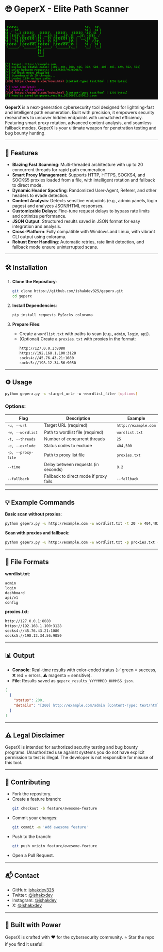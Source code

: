 # 🌐 **GeperX - Elite Path Scanner**

<div align="center">
  <img src="tool.png" alt="GeperX Tool" width="600">
</div>

**GeperX** is a next-generation cybersecurity tool designed for lightning-fast and intelligent path enumeration. Built with precision, it empowers security researchers to uncover hidden endpoints with unmatched efficiency. Featuring smart proxy rotation, advanced content analysis, and seamless fallback modes, GeperX is your ultimate weapon for penetration testing and bug bounty hunting.

---

## 🚀 **Features**

- **Blazing Fast Scanning**: Multi-threaded architecture with up to 20 concurrent threads for rapid path enumeration.  
- **Smart Proxy Management**: Supports HTTP, HTTPS, SOCKS4, and SOCKS5 proxies loaded from a file, with intelligent rotation and fallback to direct mode.  
- **Dynamic Header Spoofing**: Randomized User-Agent, Referer, and other headers to evade detection.  
- **Content Analysis**: Detects sensitive endpoints (e.g., admin panels, login pages) and analyzes JSON/HTML responses.  
- **Customizable Delays**: Fine-tune request delays to bypass rate limits and optimize performance.  
- **JSON Output**: Structured results saved in JSON format for easy integration and analysis.  
- **Cross-Platform**: Fully compatible with Windows and Linux, with vibrant CLI output using colorama.  
- **Robust Error Handling**: Automatic retries, rate limit detection, and fallback mode ensure uninterrupted scans.

---

## 🛠 **Installation**

1. **Clone the Repository**:
   ```bash
   git clone https://github.com/ishakdev325/geperx.git
   cd geperx
   ```

2. **Install Dependencies**:
   ```bash
   pip install requests PySocks colorama
   ```

3. **Prepare Files**:
   - Create a `wordlist.txt` with paths to scan (e.g., `admin`, `login`, `api`).
   - (Optional) Create a `proxies.txt` with proxies in the format:
     ```
     http://127.0.0.1:8080
     https://192.168.1.100:3128
     socks4://45.76.43.21:1080
     socks5://198.12.34.56:9050
     ```

---

## ⚙️ **Usage**

```bash
python geperx.py -u <target_url> -w <wordlist_file> [options]
```

### Options:

| Flag               | Description                            | Example              |
| ------------------ | -------------------------------------- | -------------------- |
| `-u, --url`        | Target URL (required)                  | `http://example.com` |
| `-w, --wordlist`   | Path to wordlist file (required)       | `wordlist.txt`       |
| `-t, --threads`    | Number of concurrent threads           | `25`                 |
| `-e, --exclude`    | Status codes to exclude                | `404,500`            |
| `-p, --proxy-file` | Path to proxy list file                | `proxies.txt`        |
| `--time`           | Delay between requests (in seconds)    | `0.2`                |
| `--fallback`       | Fallback to direct mode if proxy fails | `--fallback`         |

---

## 💡 **Example Commands**

**Basic scan without proxies**:
```bash
python geperx.py -u http://example.com -w wordlist.txt -t 20 -e 404,403 --time 0.2
```

**Scan with proxies and fallback**:
```bash
python geperx.py -u http://example.com -w wordlist.txt -p proxies.txt --time 0.1 --fallback
```

---

## 📁 **File Formats**

**wordlist.txt**:
```
admin
login
dashboard
api/v1
config
```

**proxies.txt**:
```
http://127.0.0.1:8080
https://192.168.1.100:3128
socks4://45.76.43.21:1080
socks5://198.12.34.56:9050
```

---

## 📊 **Output**

- **Console**: Real-time results with color-coded status (✅ green = success, ❌ red = errors, ⚠️ magenta = sensitive).
- **File**: Results saved as `geperx_results_YYYYMMDD_HHMMSS.json`.

```json
[
  {
    "status": 200,
    "details": "[200] http://example.com/admin [Content-Type: text/html | 5123 bytes] [Potential sensitive endpoint]"
  }
]
```

---

## ⚠️ **Legal Disclaimer**

GeperX is intended for authorized security testing and bug bounty programs. Unauthorized use against systems you do not have explicit permission to test is illegal. The developer is not responsible for misuse of this tool.

---

## 🌟 **Contributing**

- Fork the repository.
- Create a feature branch:
  ```bash
  git checkout -b feature/awesome-feature
  ```
- Commit your changes:
  ```bash
  git commit -m 'Add awesome feature'
  ```
- Push to the branch:
  ```bash
  git push origin feature/awesome-feature
  ```
- Open a Pull Request.

---

## 📬 **Contact**

- GitHub: [ishakdev325](https://github.com/ishakdev325)
- Twitter: [@ishakxdev](https://x.com/ishakxdev)
- Instagram: [@ishakdev](https://www.instagram.com/ishakdev/)
- X: [@ishakxdev](https://x.com/ishakxdev)

---

## 💪 **Built with Power**

GeperX is crafted with ❤️ for the cybersecurity community.
⭐ Star the repo if you find it useful!
